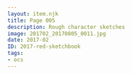 ```yaml
---
layout: item.njk
title: Page 005
description: Rough character sketches
image: 201702_20170805_0011.jpg
date: 2017-02
ID: 2017-red-sketchbook
tags:  
- ocs
---
```

